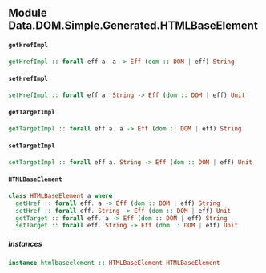 ## Module Data.DOM.Simple.Generated.HTMLBaseElement

#### `getHrefImpl`

``` purescript
getHrefImpl :: forall eff a. a -> Eff (dom :: DOM | eff) String
```

#### `setHrefImpl`

``` purescript
setHrefImpl :: forall eff a. String -> Eff (dom :: DOM | eff) Unit
```

#### `getTargetImpl`

``` purescript
getTargetImpl :: forall eff a. a -> Eff (dom :: DOM | eff) String
```

#### `setTargetImpl`

``` purescript
setTargetImpl :: forall eff a. String -> Eff (dom :: DOM | eff) Unit
```

#### `HTMLBaseElement`

``` purescript
class HTMLBaseElement a where
  getHref :: forall eff. a -> Eff (dom :: DOM | eff) String
  setHref :: forall eff. String -> Eff (dom :: DOM | eff) Unit
  getTarget :: forall eff. a -> Eff (dom :: DOM | eff) String
  setTarget :: forall eff. String -> Eff (dom :: DOM | eff) Unit
```

##### Instances
``` purescript
instance htmlbaseelement :: HTMLBaseElement HTMLBaseElement
```


